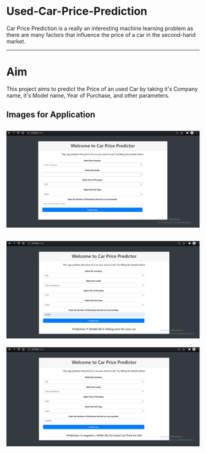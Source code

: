 # Used-Car-Price-Prediction
Car Price Prediction is a really an interesting machine learning problem as there are many factors that influence the price of a car in the second-hand market. 

------
# Aim

This project aims to predict the Price of an used Car by taking it's Company name, it's Model name, Year of Purchase, and other parameters.

## Images for Application
![](AppImages/11.PNG)
-----
![](AppImages/22.PNG)
-----
![](AppImages/33.PNG)
